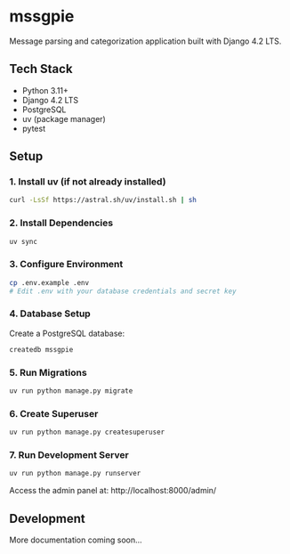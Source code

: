 # mssgpie

Message parsing and categorization application built with Django 4.2 LTS.

## Tech Stack
- Python 3.11+
- Django 4.2 LTS
- PostgreSQL
- uv (package manager)
- pytest

## Setup

### 1. Install uv (if not already installed)
```bash
curl -LsSf https://astral.sh/uv/install.sh | sh
```

### 2. Install Dependencies
```bash
uv sync
```

### 3. Configure Environment
```bash
cp .env.example .env
# Edit .env with your database credentials and secret key
```

### 4. Database Setup
Create a PostgreSQL database:
```bash
createdb mssgpie
```

### 5. Run Migrations
```bash
uv run python manage.py migrate
```

### 6. Create Superuser
```bash
uv run python manage.py createsuperuser
```

### 7. Run Development Server
```bash
uv run python manage.py runserver
```

Access the admin panel at: http://localhost:8000/admin/

## Development

More documentation coming soon...
